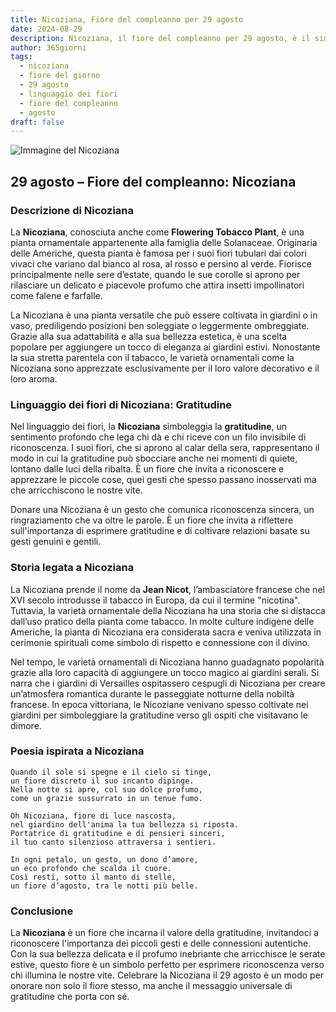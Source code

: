 ```yaml
---
title: Nicoziana, Fiore del compleanno per 29 agosto
date: 2024-08-29
description: Nicoziana, il fiore del compleanno per 29 agosto, è il simbolo di Gratitudine. Scopri il suo significato unico, le storie affascinanti e la poesia che celebra la sua bellezza.
author: 365giorni
tags:
  - nicoziana
  - fiore del giorno
  - 29 agosto
  - linguaggio dei fiori
  - fiore del compleanno
  - agosto
draft: false
---
```


![Immagine del Nicoziana](https://cdn.pixabay.com/photo/2019/09/06/19/32/tobacco-4457154_1280.jpg)


## 29 agosto – Fiore del compleanno: Nicoziana

### Descrizione di Nicoziana

La **Nicoziana**, conosciuta anche come **Flowering Tobacco Plant**, è una pianta ornamentale appartenente alla famiglia delle Solanaceae. Originaria delle Americhe, questa pianta è famosa per i suoi fiori tubulari dai colori vivaci che variano dal bianco al rosa, al rosso e persino al verde. Fiorisce principalmente nelle sere d’estate, quando le sue corolle si aprono per rilasciare un delicato e piacevole profumo che attira insetti impollinatori come falene e farfalle.

La Nicoziana è una pianta versatile che può essere coltivata in giardini o in vaso, prediligendo posizioni ben soleggiate o leggermente ombreggiate. Grazie alla sua adattabilità e alla sua bellezza estetica, è una scelta popolare per aggiungere un tocco di eleganza ai giardini estivi. Nonostante la sua stretta parentela con il tabacco, le varietà ornamentali come la Nicoziana sono apprezzate esclusivamente per il loro valore decorativo e il loro aroma.

### Linguaggio dei fiori di Nicoziana: Gratitudine

Nel linguaggio dei fiori, la **Nicoziana** simboleggia la **gratitudine**, un sentimento profondo che lega chi dà e chi riceve con un filo invisibile di riconoscenza. I suoi fiori, che si aprono al calar della sera, rappresentano il modo in cui la gratitudine può sbocciare anche nei momenti di quiete, lontano dalle luci della ribalta. È un fiore che invita a riconoscere e apprezzare le piccole cose, quei gesti che spesso passano inosservati ma che arricchiscono le nostre vite.

Donare una Nicoziana è un gesto che comunica riconoscenza sincera, un ringraziamento che va oltre le parole. È un fiore che invita a riflettere sull'importanza di esprimere gratitudine e di coltivare relazioni basate su gesti genuini e gentili.

### Storia legata a Nicoziana

La Nicoziana prende il nome da **Jean Nicot**, l’ambasciatore francese che nel XVI secolo introdusse il tabacco in Europa, da cui il termine "nicotina". Tuttavia, la varietà ornamentale della Nicoziana ha una storia che si distacca dall’uso pratico della pianta come tabacco. In molte culture indigene delle Americhe, la pianta di Nicoziana era considerata sacra e veniva utilizzata in cerimonie spirituali come simbolo di rispetto e connessione con il divino.

Nel tempo, le varietà ornamentali di Nicoziana hanno guadagnato popolarità grazie alla loro capacità di aggiungere un tocco magico ai giardini serali. Si narra che i giardini di Versailles ospitassero cespugli di Nicoziana per creare un’atmosfera romantica durante le passeggiate notturne della nobiltà francese. In epoca vittoriana, le Nicoziane venivano spesso coltivate nei giardini per simboleggiare la gratitudine verso gli ospiti che visitavano le dimore.

### Poesia ispirata a Nicoziana

```
Quando il sole si spegne e il cielo si tinge,  
un fiore discreto il suo incanto dipinge.  
Nella notte si apre, col suo dolce profumo,  
come un grazie sussurrato in un tenue fumo.

Oh Nicoziana, fiore di luce nascosta,  
nel giardino dell'anima la tua bellezza si riposta.  
Portatrice di gratitudine e di pensieri sinceri,  
il tuo canto silenzioso attraversa i sentieri.

In ogni petalo, un gesto, un dono d’amore,  
un eco profondo che scalda il cuore.  
Così resti, sotto il manto di stelle,  
un fiore d’agosto, tra le notti più belle.
```

### Conclusione

La **Nicoziana** è un fiore che incarna il valore della gratitudine, invitandoci a riconoscere l'importanza dei piccoli gesti e delle connessioni autentiche. Con la sua bellezza delicata e il profumo inebriante che arricchisce le serate estive, questo fiore è un simbolo perfetto per esprimere riconoscenza verso chi illumina le nostre vite. Celebrare la Nicoziana il 29 agosto è un modo per onorare non solo il fiore stesso, ma anche il messaggio universale di gratitudine che porta con sé.